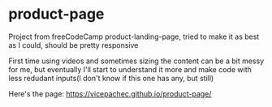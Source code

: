 # product-page
Project from freeCodeCamp product-landing-page, tried to make it as best as I could, should be pretty responsive

First time using videos and sometimes sizing the content can be a bit messy for me, but eventually I'll start to understand it more and make code with less redudant inputs(I don't know if this one has any, but still)

Here's the page: https://vicepachec.github.io/product-page/
